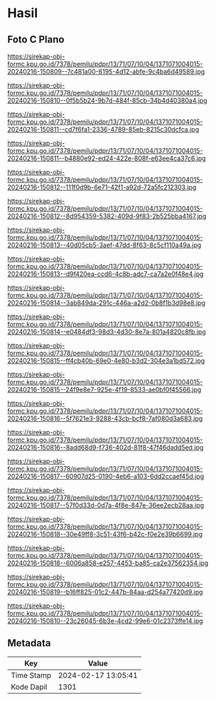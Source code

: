 # Hasil

## Foto C Plano

https://sirekap-obj-formc.kpu.go.id/7378/pemilu/pdpr/13/71/07/10/04/1371071004015-20240216-150809--7c481a00-6195-4d12-abfe-9c4ba6d49589.jpg

https://sirekap-obj-formc.kpu.go.id/7378/pemilu/pdpr/13/71/07/10/04/1371071004015-20240216-150810--0f5b5b24-9b7d-484f-85cb-34b4d40380a4.jpg

https://sirekap-obj-formc.kpu.go.id/7378/pemilu/pdpr/13/71/07/10/04/1371071004015-20240216-150811--cd7f6fa1-2336-4789-85eb-8215c30dcfca.jpg

https://sirekap-obj-formc.kpu.go.id/7378/pemilu/pdpr/13/71/07/10/04/1371071004015-20240216-150811--b4880e92-ed24-422e-808f-e63ee4ca37c6.jpg

https://sirekap-obj-formc.kpu.go.id/7378/pemilu/pdpr/13/71/07/10/04/1371071004015-20240216-150812--111f0d9b-6e71-42f1-a92d-72a5fc212303.jpg

https://sirekap-obj-formc.kpu.go.id/7378/pemilu/pdpr/13/71/07/10/04/1371071004015-20240216-150812--8d954359-5382-409d-9f83-2b525bba4167.jpg

https://sirekap-obj-formc.kpu.go.id/7378/pemilu/pdpr/13/71/07/10/04/1371071004015-20240216-150813--40d05cb5-3aef-47dd-8f63-8c5cf110a49a.jpg

https://sirekap-obj-formc.kpu.go.id/7378/pemilu/pdpr/13/71/07/10/04/1371071004015-20240216-150813--d9f420ea-ccd6-4c8b-adc7-ca7a2e0f48e4.jpg

https://sirekap-obj-formc.kpu.go.id/7378/pemilu/pdpr/13/71/07/10/04/1371071004015-20240216-150814--3ab849da-291c-446a-a2d2-0b8f1b3d98e8.jpg

https://sirekap-obj-formc.kpu.go.id/7378/pemilu/pdpr/13/71/07/10/04/1371071004015-20240216-150814--e0484df3-98d3-4d30-8e7a-801a4820c8fb.jpg

https://sirekap-obj-formc.kpu.go.id/7378/pemilu/pdpr/13/71/07/10/04/1371071004015-20240216-150815--ff4cb40b-69e0-4e80-b3d2-304e3a1bd572.jpg

https://sirekap-obj-formc.kpu.go.id/7378/pemilu/pdpr/13/71/07/10/04/1371071004015-20240216-150815--24f9e8e7-925e-4f19-8533-ae0bf0f45566.jpg

https://sirekap-obj-formc.kpu.go.id/7378/pemilu/pdpr/13/71/07/10/04/1371071004015-20240216-150816--5f7621e3-9288-43cb-bcf8-7af080d3a683.jpg

https://sirekap-obj-formc.kpu.go.id/7378/pemilu/pdpr/13/71/07/10/04/1371071004015-20240216-150816--8add68d9-f736-402d-81f8-47f46dadd5ed.jpg

https://sirekap-obj-formc.kpu.go.id/7378/pemilu/pdpr/13/71/07/10/04/1371071004015-20240216-150817--60907d25-0190-4eb6-a103-6dd2ccaef45d.jpg

https://sirekap-obj-formc.kpu.go.id/7378/pemilu/pdpr/13/71/07/10/04/1371071004015-20240216-150817--57f0d33d-0d7a-4f8e-847e-36ee2ecb28aa.jpg

https://sirekap-obj-formc.kpu.go.id/7378/pemilu/pdpr/13/71/07/10/04/1371071004015-20240216-150818--30e49ff8-3c51-43f6-b42c-f0e2e39b6699.jpg

https://sirekap-obj-formc.kpu.go.id/7378/pemilu/pdpr/13/71/07/10/04/1371071004015-20240216-150818--6006a858-e257-4453-ba85-ca2e37562354.jpg

https://sirekap-obj-formc.kpu.go.id/7378/pemilu/pdpr/13/71/07/10/04/1371071004015-20240216-150819--b16ff825-01c2-447b-84aa-d254a77420d9.jpg

https://sirekap-obj-formc.kpu.go.id/7378/pemilu/pdpr/13/71/07/10/04/1371071004015-20240216-150810--23c26045-6b3e-4cd2-99e6-01c2373ffe14.jpg


## Metadata

| Key        | Value               |
| ---------- | ------------------- |
| Time Stamp | 2024-02-17 13:05:41 |
| Kode Dapil | 1301                |



